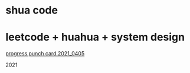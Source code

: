# shua code
# leetcode + huahua + system design

[progress punch card 2021_0405](https://docs.google.com/spreadsheets/d/109FZHN10Pag1prAitBTr2t-8i3KSwEASUrA22lKh9yI/edit?usp=sharing)

2021
